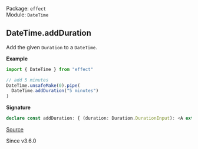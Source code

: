 Package: `effect`<br />
Module: `DateTime`<br />

## DateTime.addDuration

Add the given `Duration` to a `DateTime`.

**Example**

```ts
import { DateTime } from "effect"

// add 5 minutes
DateTime.unsafeMake(0).pipe(
  DateTime.addDuration("5 minutes")
)
```

**Signature**

```ts
declare const addDuration: { (duration: Duration.DurationInput): <A extends DateTime>(self: A) => A; <A extends DateTime>(self: A, duration: Duration.DurationInput): A; }
```

[Source](https://github.com/Effect-TS/effect/tree/main/packages/effect/src/DateTime.ts#L1353)

Since v3.6.0